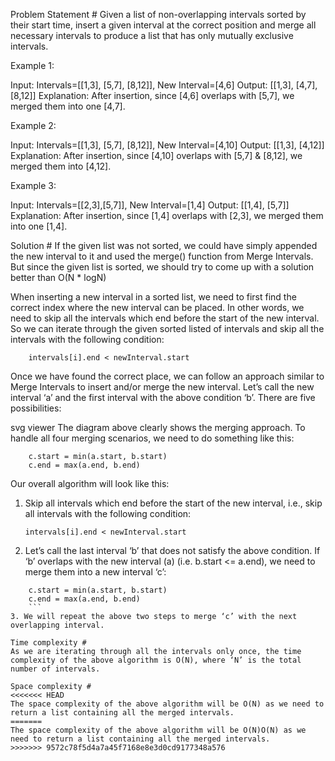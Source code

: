 Problem Statement #
Given a list of non-overlapping intervals sorted by their start time, insert a given interval at the correct position and merge all necessary intervals to produce a list that has only mutually exclusive intervals.

Example 1:

Input: Intervals=[[1,3], [5,7], [8,12]], New Interval=[4,6]
Output: [[1,3], [4,7], [8,12]]
Explanation: After insertion, since [4,6] overlaps with [5,7], we merged them into one [4,7].

Example 2:

Input: Intervals=[[1,3], [5,7], [8,12]], New Interval=[4,10]
Output: [[1,3], [4,12]]
Explanation: After insertion, since [4,10] overlaps with [5,7] & [8,12], we merged them into [4,12].

Example 3:

Input: Intervals=[[2,3],[5,7]], New Interval=[1,4]
Output: [[1,4], [5,7]]
Explanation: After insertion, since [1,4] overlaps with [2,3], we merged them into one [1,4].

Solution #
If the given list was not sorted, we could have simply appended the new interval to it and used the merge() function from Merge Intervals. But since the given list is sorted, we should try to come up with a solution better than O(N * logN)

When inserting a new interval in a sorted list, we need to first find the correct index where the new interval can be placed. In other words, we need to skip all the intervals which end before the start of the new interval. So we can iterate through the given sorted listed of intervals and skip all the intervals with the following condition:
```
    intervals[i].end < newInterval.start
```
Once we have found the correct place, we can follow an approach similar to Merge Intervals to insert and/or merge the new interval. Let’s call the new interval ‘a’ and the first interval with the above condition ‘b’. There are five possibilities:

svg viewer
The diagram above clearly shows the merging approach. To handle all four merging scenarios, we need to do something like this:
```
    c.start = min(a.start, b.start)
    c.end = max(a.end, b.end)
```
Our overall algorithm will look like this:

1. Skip all intervals which end before the start of the new interval, i.e., skip all intervals with the following condition:
    ```
    intervals[i].end < newInterval.start
    ```
2. Let’s call the last interval ‘b’ that does not satisfy the above condition. If ‘b’ overlaps with the new interval (a) (i.e. b.start <= a.end), we need to merge them into a new interval ‘c’:
```
    c.start = min(a.start, b.start)
    c.end = max(a.end, b.end)
    ```
3. We will repeat the above two steps to merge ‘c’ with the next overlapping interval.

Time complexity #
As we are iterating through all the intervals only once, the time complexity of the above algorithm is O(N), where ‘N’ is the total number of intervals.

Space complexity #
<<<<<<< HEAD
The space complexity of the above algorithm will be O(N) as we need to return a list containing all the merged intervals.
=======
The space complexity of the above algorithm will be O(N)O(N) as we need to return a list containing all the merged intervals.
>>>>>>> 9572c78f5d4a7a45f7168e8e3d0cd9177348a576
